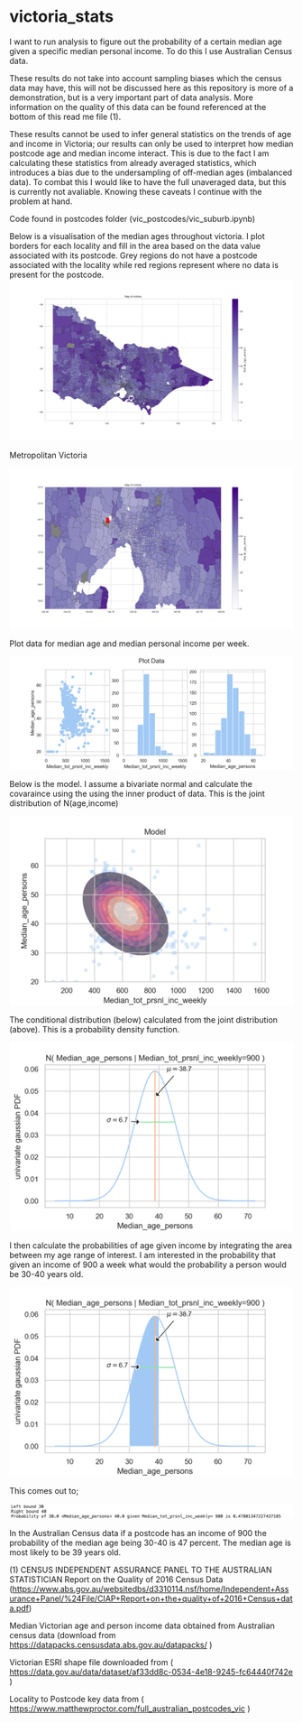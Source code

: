 # victoria_stats

I want to run analysis to figure out the probability of a certain median age given a specific median personal income. To do this I use Australian Census data.

These results do not take into account sampling biases which the census data may have, this will not be discussed here as this repository is more of a demonstration, but is a very important part of data analysis. More information on the quality of this data can be found referenced at the bottom of this read me file (1). 

These results cannot be used to infer general statistics on the trends of age and income in Victoria; our results can only be used to interpret how median postcode age and median income interact. This is due to the fact I am calculating these statistics from already averaged statistics, which introduces a bias due to the undersampling of off-median ages (imbalanced data). To combat this I would like to have the full unaveraged data, but this is currently not avaliable. Knowing these caveats I continue with the problem at hand. 

Code found in postcodes folder (vic_postcodes/vic_suburb.ipynb)

Below is a visualisation of the median ages throughout victoria. I plot borders for each locality and fill in the area based on the data value associated with its postcode. Grey regions do not have a postcode associated with the locality while red regions represent where no data is present for the postcode. 
![plot](./vic_postcodes/map_of_victoria_200dpi.png)

Metropolitan Victoria

![plot](./vic_postcodes/map_metro_vic_200dpi.png)



Plot data for median age and median personal income per week.

![plot](./vic_postcodes/plot_data.png)

Below is the model. I assume a bivariate normal and calculate the covaraince using the using the inner product of data. This is the joint distribution of N(age,income)

![plot](./vic_postcodes/model.png)

The conditional distribution (below) calculated from the joint distribution (above). This is a probability density function.

![plot](./vic_postcodes/conditional.png)

I then calculate the probabilities of age given income by integrating the area between my age range of interest. I am interested in the probability that given an income of 900 a week what would the probability a person would be 30-40 years old.  

![plot](./vic_postcodes/conditional_interval.png)

This comes out to; 

![plot](./vic_postcodes/left_right.png)

In the Australian Census data if a postcode has an income of 900 the probability of the median age being 30-40 is 47 percent. The median age is most likely to be 39 years old.




(1) CENSUS INDEPENDENT ASSURANCE PANEL TO THE AUSTRALIAN STATISTICIAN Report on the Quality of 2016 Census Data (https://www.abs.gov.au/websitedbs/d3310114.nsf/home/Independent+Assurance+Panel/%24File/CIAP+Report+on+the+quality+of+2016+Census+data.pdf)

Median Victorian age and person income data obtained from Australian census data (download from https://datapacks.censusdata.abs.gov.au/datapacks/ )

Victorian ESRI shape file downloaded from ( https://data.gov.au/data/dataset/af33dd8c-0534-4e18-9245-fc64440f742e )

Locality to Postcode key data from ( https://www.matthewproctor.com/full_australian_postcodes_vic )

